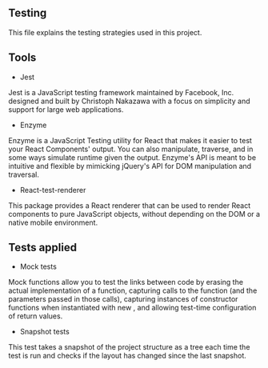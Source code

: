 ## Testing

This file explains the testing strategies used in this project.

## Tools

- Jest

Jest is a JavaScript testing framework maintained by Facebook, Inc. designed and built by Christoph Nakazawa with a focus on simplicity and support for large web applications.

- Enzyme

Enzyme is a JavaScript Testing utility for React that makes it easier to test your React Components' output. You can also manipulate, traverse, and in some ways simulate runtime given the output. Enzyme's API is meant to be intuitive and flexible by mimicking jQuery's API for DOM manipulation and traversal.

- React-test-renderer

This package provides a React renderer that can be used to render React components to pure JavaScript objects, without depending on the DOM or a native mobile environment.

## Tests applied

- Mock tests

Mock functions allow you to test the links between code by erasing the actual implementation of a function, capturing calls to the function (and the parameters passed in those calls), capturing instances of constructor functions when instantiated with new , and allowing test-time configuration of return values.

- Snapshot tests

This test takes a snapshot of the project structure as a tree each time the test is run and checks if the layout has changed since the last snapshot.

